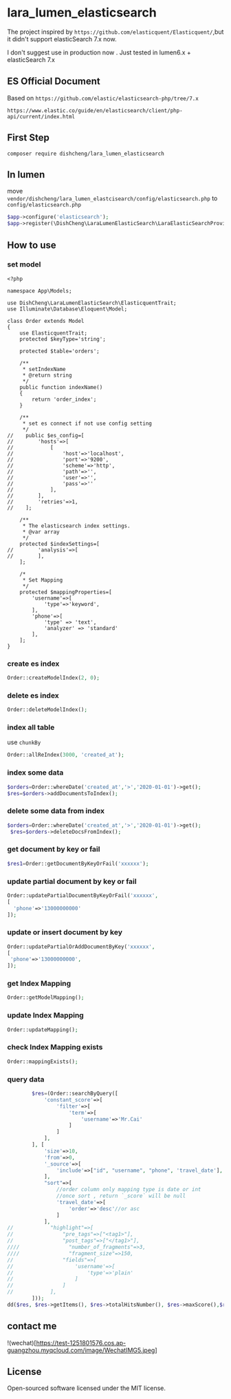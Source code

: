 lara_lumen_elasticsearch
=====
The project inspired by `https://github.com/elasticquent/Elasticquent/`,but it didn't support elasticSearch 7.x now.

I don't suggest use in production now . Just tested in lumen6.x + elasticSearch 7.x

## ES Official Document
Based on `https://github.com/elastic/elasticsearch-php/tree/7.x`

`https://www.elastic.co/guide/en/elasticsearch/client/php-api/current/index.html`

## First Step
```
composer require dishcheng/lara_lumen_elasticsearch
```

## In lumen
move `vendor/dishcheng/lara_lumen_elastcisearch/config/elasticsearch.php` to `config/elasticsearch.php`


```php
$app->configure('elasticsearch');
$app->register(\DishCheng\LaraLumenElasticSearch\LaraElasticSearchProvider::class);
```

## How to use
### set model
```
<?php

namespace App\Models;

use DishCheng\LaraLumenElasticSearch\ElasticquentTrait;
use Illuminate\Database\Eloquent\Model;

class Order extends Model
{
    use ElasticquentTrait;
    protected $keyType='string';

    protected $table='orders';
    
    /**
     * setIndexName
     * @return string
     */
    public function indexName()
    {
        return 'order_index';
    }

    /**
     * set es connect if not use config setting
     */
//    public $es_config=[
//        'hosts'=>[
//            [
//                'host'=>'localhost',
//                'port'=>'9200',
//                'scheme'=>'http',
//                'path'=>'',
//                'user'=>'',
//                'pass'=>''
//            ],
//        ],
//        'retries'=>1,
//    ];

    /**
     * The elasticsearch index settings.
     * @var array
     */
    protected $indexSettings=[
//        'analysis'=>[
//        ],
    ];

    /*
     * Set Mapping
     */
    protected $mappingProperties=[
        'username'=>[
            'type'=>'keyword',
        ],
        'phone'=>[
            'type' => 'text',
            'analyzer' => 'standard'
        ],
    ];
}

```

### create es index
```php
Order::createModelIndex(2, 0);
```

### delete es index
```php
Order::deleteModelIndex();
```

### index all  table
use `chunkBy`
```php
Order::allReIndex(3000, 'created_at');
```

### index some data
```php
$orders=Order::whereDate('created_at','>','2020-01-01')->get();
$res=$orders->addDocumentsToIndex();
```

### delete some data from index
```php
$orders=Order::whereDate('created_at','>','2020-01-01')->get();
 $res=$orders->deleteDocsFromIndex();
```

### get document by key or fail
```php
$res1=Order::getDocumentByKeyOrFail('xxxxxx');
```

### update partial document by key or fail
```php
Order::updatePartialDocumentByKeyOrFail('xxxxxx',
[
  'phone'=>'13000000000'
]);
```

### update or insert document by key
```php
Order::updatePartialOrAddDocumentByKey('xxxxxx',
[
 'phone'=>'13000000000',
]);
```

### get Index Mapping
```php
Order::getModelMapping();
```

### update Index Mapping
```php
Order::updateMapping();
```

### check Index Mapping exists
```php
Order::mappingExists();
```

### query data
```php
        $res=(Order::searchByQuery([
            'constant_score'=>[
                'filter'=>[
                    'term'=>[
                        'username'=>'Mr.Cai'
                    ]
                ]
            ],
        ], [
            'size'=>10,
            'from'=>0,
            '_source'=>[
                'include'=>["id", "username", "phone", 'travel_date'],
            ],
            "sort"=>[
                //order column only mapping type is date or int
                //once sort , return `_score` will be null
                'travel_date'=>[
                    'order'=>'desc'//or asc
                ]
            ],
//            "highlight"=>[
//                "pre_tags"=>["<tag1>"],
//                "post_tags"=>["</tag1>"],
////                "number_of_fragments"=>3,
////                "fragment_size"=>150,
//                "fields"=>[
//                    'username'=>[
//                        'type'=>'plain'
//                    ]
//                ]
//            ],
        ]));
dd($res, $res->getItems(), $res->totalHitsNumber(), $res->maxScore(),$res->getAggregations(),$res->getHits());
```


## contact me
!(wechat)[https://test-1251801576.cos.ap-guangzhou.myqcloud.com/image/WechatIMG5.jpeg]

## License
Open-sourced software licensed under the MIT license.